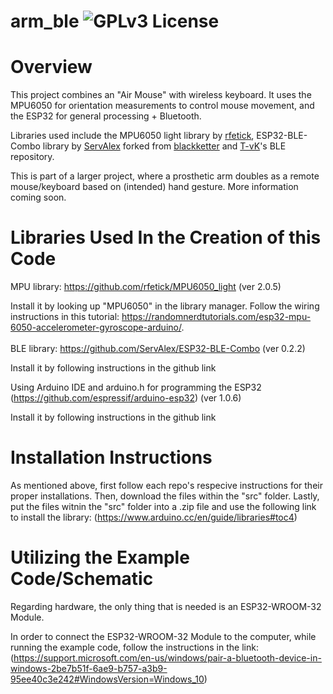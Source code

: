# arm_ble ![GPLv3 License](https://img.shields.io/github/license/wlshen321/arm_ble)
# Overview
This project combines an "Air Mouse" with wireless keyboard. It uses the MPU6050 for orientation measurements to control mouse movement, and the ESP32 for general processing + Bluetooth.

Libraries used include the MPU6050 light library by [rfetick](https://www.github.com/rfetick), ESP32-BLE-Combo library by [ServAlex](https://www.github.com/ServAlex) forked from [blackketter](https://www.github.com/blackketter) and [T-vK](https://www.github.com/T-vK)'s BLE repository.

This is part of a larger project, where a prosthetic arm doubles as a remote mouse/keyboard based on (intended) hand gesture. More information coming soon.

# Libraries Used In the Creation of this Code
MPU library: https://github.com/rfetick/MPU6050_light (ver 2.0.5)

Install it by looking up "MPU6050" in the library manager. Follow the wiring instructions in this tutorial: https://randomnerdtutorials.com/esp32-mpu-6050-accelerometer-gyroscope-arduino/.
<br/> <br/>
BLE library: https://github.com/ServAlex/ESP32-BLE-Combo (ver 0.2.2)

Install it by following instructions in the github link

Using Arduino IDE and arduino.h for programming the ESP32 (https://github.com/espressif/arduino-esp32) (ver 1.0.6)

Install it by following instructions in the github link

# Installation Instructions
As mentioned above, first follow each repo's respecive instructions for their proper installations. Then, download the files within the "src" folder. Lastly, put the files witnin the "src" folder into a .zip file and use the following link to install the library: (https://www.arduino.cc/en/guide/libraries#toc4)
# Utilizing the Example Code/Schematic
Regarding hardware, the only thing that is needed is an ESP32-WROOM-32 Module.

In order to connect the ESP32-WROOM-32 Module to the computer, while running the example code, follow the instructions in the link: (https://support.microsoft.com/en-us/windows/pair-a-bluetooth-device-in-windows-2be7b51f-6ae9-b757-a3b9-95ee40c3e242#WindowsVersion=Windows_10)


